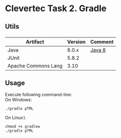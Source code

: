 # Clevertec Task 2. Gradle
## Utils
###
| Artifact  | Version | Comment  |
|---|---------|---|
| Java | 8.0.x   | [Java 8](https://www.oracle.com/technetwork/java/javase/downloads/jdk8-downloads-2133151.html) |
|JUnit| 5.8.2   |
|Apache Commons Lang|3.10|

## Usage
Execute following command-line:\
On Windows:
```
./gradle pTML
```
On Linux:\
```
chmod +x gradlew
./gradle pTML
```